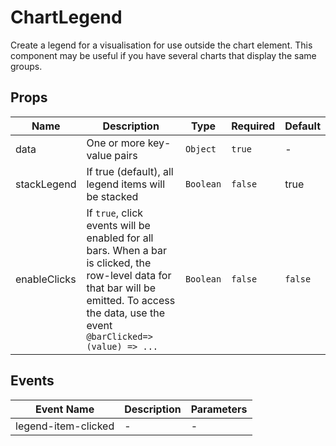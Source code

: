# ChartLegend

Create a legend for a visualisation for use outside the chart element. This component may be useful if you have several charts that display the same groups. 

## Props

<!-- @vuese:ChartLegend:props:start -->
|Name|Description|Type|Required|Default|
|---|---|---|---|---|
|data|One or more key-value pairs|`Object`|`true`|-|
|stackLegend|If true (default), all legend items will be stacked|`Boolean`|`false`|true|
|enableClicks|If `true`, click events will be enabled for all bars. When a bar is clicked, the row-level data for that bar will be emitted. To access the data, use the event `@barClicked=>(value) => ...`|`Boolean`|`false`|`false`|

<!-- @vuese:ChartLegend:props:end -->


## Events

<!-- @vuese:ChartLegend:events:start -->
|Event Name|Description|Parameters|
|---|---|---|
|legend-item-clicked|-|-|

<!-- @vuese:ChartLegend:events:end -->


